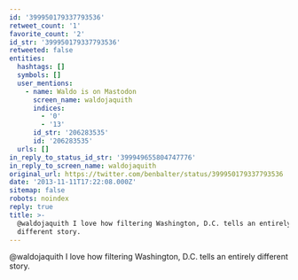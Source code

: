 ```yaml
---
id: '399950179337793536'
retweet_count: '1'
favorite_count: '2'
id_str: '399950179337793536'
retweeted: false
entities:
  hashtags: []
  symbols: []
  user_mentions:
    - name: Waldo is on Mastodon
      screen_name: waldojaquith
      indices:
        - '0'
        - '13'
      id_str: '206283535'
      id: '206283535'
  urls: []
in_reply_to_status_id_str: '399949655804747776'
in_reply_to_screen_name: waldojaquith
original_url: https://twitter.com/benbalter/status/399950179337793536
date: '2013-11-11T17:22:08.000Z'
sitemap: false
robots: noindex
reply: true
title: >-
  @waldojaquith I love how filtering Washington, D.C. tells an entirely
  different story.
---
```


@waldojaquith I love how filtering Washington, D.C. tells an entirely different story.